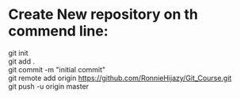 # Create New repository on th commend line:
git init                                                                
git add .                                                                                 
git commit -m "initial commit"                                                                       
git remote add origin https://github.com/RonnieHijazy/Git_Course.git                                                            
git push -u origin master                                                                         
